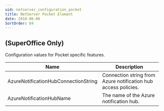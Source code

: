 ```yaml
---
uid: netserver_configuration_pocket
title: NetServer Pocket Element
date: 2018-06-06
SortOrder: 84
---
```

## (SuperOffice Only)

Configuration values for Pocket specific features.

|Name|Description|
|------------|----|
|AzureNotificationHubConnectionString|Connection string from Azure notification hub access policies.|
|AzureNotificationHubName|The name of the Azure notification hub.|
